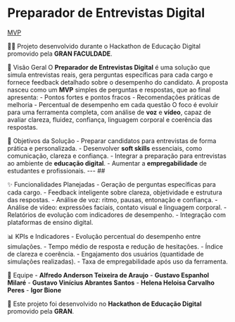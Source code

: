 # Preparador de Entrevistas Digital 

[MVP](https://job-talk-guru.lovable.app/)

🎤💼 Projeto desenvolvido durante o Hackathon de Educação Digital promovido pela **GRAN FACULDADE**.

🚀 Visão Geral 
O **Preparador de Entrevistas Digital** é uma solução que simula entrevistas reais, gera perguntas específicas para cada cargo e fornece feedback detalhado sobre o desempenho do candidato. 
A proposta nasceu como um **MVP** simples de perguntas e respostas, que ao final apresenta: - Pontos fortes e pontos fracos - Recomendações práticas de melhoria - Percentual de desempenho em cada questão O foco é evoluir para uma ferramenta completa, com análise de **voz** e **vídeo**, capaz de avaliar clareza, fluidez, confiança, linguagem corporal e coerência das respostas. 

🎯 Objetivos da Solução - Preparar candidatos para entrevistas de forma prática e personalizada. - Desenvolver **soft skills** essenciais, como comunicação, clareza e confiança. - Integrar a preparação para entrevistas ao ambiente de **educação digital**. - Aumentar a **empregabilidade** de estudantes e profissionais. --- ## 

✨ Funcionalidades Planejadas - Geração de perguntas específicas para cada cargo. - Feedback inteligente sobre clareza, objetividade e estrutura das respostas. - Análise de voz: ritmo, pausas, entonação e confiança. - Análise de vídeo: expressões faciais, contato visual e linguagem corporal. - Relatórios de evolução com indicadores de desempenho. - Integração com plataformas de ensino digital. 

📊 KPIs e Indicadores - Evolução percentual do desempenho entre simulações. - Tempo médio de resposta e redução de hesitações. - Índice de clareza e coerência. - Engajamento dos usuários (quantidade de simulações realizadas). - Taxa de empregabilidade após uso da ferramenta. 

👥 Equipe - **Alfredo Anderson Teixeira de Araujo** - **Gustavo Espanhol Milaré** - 
**Gustavo Vinícius Abrantes Santos** - **Helena Heloisa Carvalho Peres** - **Igor Bione**  

🏫 Este projeto foi desenvolvido no **Hackathon de Educação Digital** promovido pela **GRAN**.